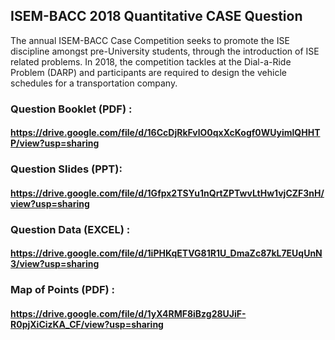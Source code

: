 ## ISEM-BACC 2018 Quantitative CASE Question

The annual ISEM-BACC Case Competition seeks to promote the ISE discipline amongst pre-University students, through the introduction of ISE related problems. In 2018, the competition tackles at the Dial-a-Ride Problem (DARP) and participants are required to design the vehicle schedules for a transportation company. 

### Question Booklet (PDF) :
#### https://drive.google.com/file/d/16CcDjRkFvlO0qxXcKogf0WUyimlQHHTP/view?usp=sharing

### Question Slides (PPT):
#### https://drive.google.com/file/d/1Gfpx2TSYu1nQrtZPTwvLtHw1vjCZF3nH/view?usp=sharing

### Question Data (EXCEL) :
#### https://drive.google.com/file/d/1iPHKqETVG81R1U_DmaZc87kL7EUqUnN3/view?usp=sharing

### Map of Points (PDF) :
#### https://drive.google.com/file/d/1yX4RMF8iBzg28UJiF-R0pjXiCizKA_CF/view?usp=sharing
